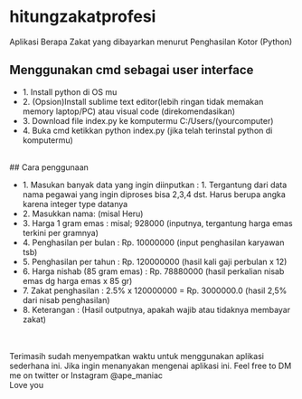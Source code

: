 # hitungzakatprofesi
Aplikasi Berapa Zakat yang dibayarkan menurut Penghasilan Kotor (Python)
<br />
## Menggunakan cmd sebagai user interface
<ul>
<li>1. Install python di OS mu</li>
<li>2. (Opsion)Install sublime text editor(lebih ringan tidak memakan memory laptop/PC) atau visual code (direkomendasikan)</li>
<li>3. Download file index.py ke komputermu C:/Users/(yourcomputer)</li>
<li>4. Buka cmd ketikkan python index.py (jika telah terinstal python di komputermu) </li>
</ul>
<br>
## Cara penggunaan
<ul>
  <li>1. Masukan banyak data yang ingin diinputkan : 1. Tergantung dari data nama pegawai yang ingin diproses bisa 2,3,4 dst. Harus berupa angka karena integer type datanya</li>
  <li>2. Masukkan nama: (misal Heru)</li>
  <li>3. Harga 1 gram emas            : misal; 928000 (inputnya, tergantung harga emas terkini per gramnya)</li>
  <li>4. Penghasilan per bulan        : Rp. 10000000 (input penghasilan karyawan tsb)</li>
  <li>5. Penghasilan per tahun        : Rp. 120000000 (hasil kali gaji perbulan x 12)</li>
  <li>6. Harga nishab (85 gram emas)  : Rp. 78880000 (hasil perkalian nisab emas dg harga emas x 85 gr)</li>
  <li>7. Zakat penghasilan            : 2.5% x 120000000 = Rp. 3000000.0 (hasil 2,5% dari nisab penghasilan)</li>
  <li>8. Keterangan                   : (Hasil outputnya, apakah wajib atau tidaknya membayar zakat)</li>
</ul>
<br>
<br>
Terimasih sudah menyempatkan waktu untuk menggunakan aplikasi sederhana ini. Jika ingin menanyakan mengenai aplikasi ini. Feel free to DM me on twitter or Instagram @ape_maniac
<br> Love you
